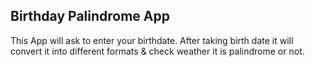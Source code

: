 ## Birthday Palindrome App
This App will ask to enter your birthdate.
After taking birth date it will convert it into different formats & check weather it is palindrome or not.
